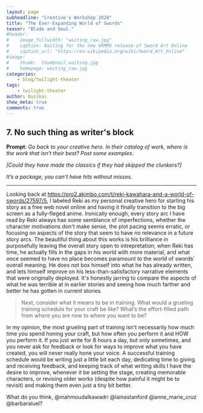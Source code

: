 ```yaml
---
layout: page
subheadline: "Creative's Workshop 2020"
title: "The Ever-Expanding World of Swords"
teaser: "Blade and Soul."
#header:
#    image_fullwidth: "waiting_raw.jpg"
#    caption: Waiting for the new VRMMO release of Sword Art Online
#    caption_url: "https://en.wikipedia.org/wiki/Sword_Art_Online"
#image:
#    thumb:  thumbnail_waiting.jpg
#    homepage: waiting_raw.jpg
categories:
    - blog/twilight-theater
tags:
    - twilight-theater
author: Ousikai
show_meta: true
comments: true
---
```

## 7. No such thing as writer's block

**Prompt**: *Go back to your creative hero. In their catalog of work, where is the work that isn’t their best? Post some examples.*

*[Could they have made the classics if they had skipped the clunkers?]* 

*It’s a package, you can’t have hits without misses.*

-----

Looking back at https://pro2.akimbo.com/t/reki-kawahara-and-a-world-of-swords/27597/5, I labeled Reki as my personal creative hero for starting his story as a free web novel online and having it finally transition to the big screen as a fully-fleged anime. Ironically enough, every story arc I have read by Reki always has some semblance of imperfections, whether the character motivations don't make sense, the plot pacing seems erratic, or focusing on aspects of the story that seem to have no relevance in a future story arcs. The beautiful thing about this works is his brilliance in purposefully leaving the overall story open to intrepretation; when Reki has time, he actually fills in the gaps in his world with more material, and what once seemed to have no place becomes paramount to the world of swords' overall meaning. He does not box himself into what he has already written, and lets himself improve on his less-than-satisfactory narrative elements that were originally deployed. It's honestly jarring to compare the aspects of what he was terrible at in earlier stories and seeing how much farther and better he has gotten in current stories. 

> Next, consider what it means to be in training. What would a grueling training schedule for your craft be like? What’s the effort-filled path from where you are now to where you want to be?

In my opinion, the most grueling part of training isn't necessarily how much time you spend honing your craft, but how often you perform it and HOW you perform it. If you just write for 8 hours a day, but only sometimes, and you never ask for feedback or look for ways to improve what you have created, you will never really hone your voice. A successful training schedule would be writing just a little bit each day, dedicating time to giving and receiving feedback, and keeping track of what writing skills I have the desire to improve, whenever it be setting the stage, creating memorable characters, or revising older works (despite how painful it might be to revisit) and making them even just a tiny bit better.

What do you think, @mahmoudalkawadri @lainastanford @anne_marie_cruz @barbaraluel?